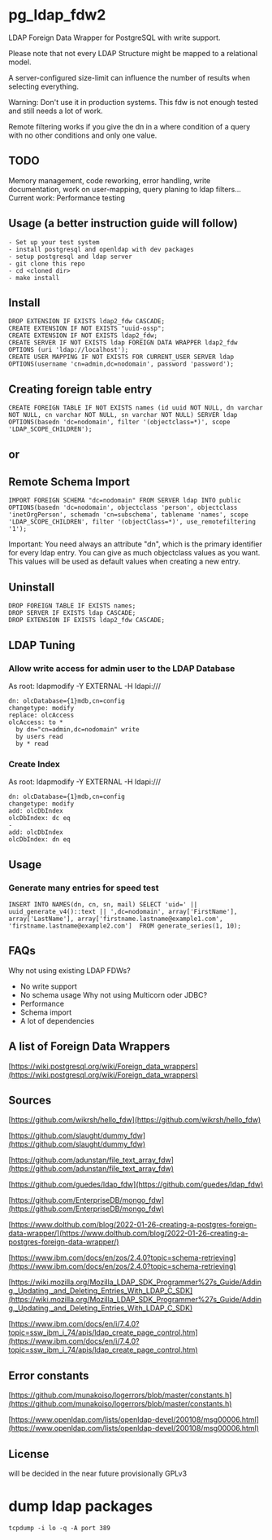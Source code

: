 # pg_ldap_fdw2
LDAP Foreign Data Wrapper for PostgreSQL with write support.

Please note that not every LDAP Structure might be mapped to a relational model.

A server-configured size-limit can influence the number of results when selecting everything.

Warning: Don't use it in production systems. This fdw is not enough tested and still needs a lot of work.

Remote filtering works if you give the dn in a where condition of a query with no other conditions and only one value.

## TODO
Memory management, code reworking, error handling, write documentation, work on user-mapping, query planing to ldap filters...
Current work: Performance testing

## Usage (a better instruction guide will follow)
    - Set up your test system
    - install postgresql and openldap with dev packages
    - setup postgresql and ldap server
    - git clone this repo
    - cd <cloned dir>
    - make install

## Install
    DROP EXTENSION IF EXISTS ldap2_fdw CASCADE;
    CREATE EXTENSION IF NOT EXISTS "uuid-ossp";
    CREATE EXTENSION IF NOT EXISTS ldap2_fdw;
    CREATE SERVER IF NOT EXISTS ldap FOREIGN DATA WRAPPER ldap2_fdw OPTIONS (uri 'ldap://localhost');
    CREATE USER MAPPING IF NOT EXISTS FOR CURRENT_USER SERVER ldap OPTIONS(username 'cn=admin,dc=nodomain', password 'password');
## Creating foreign table entry
    CREATE FOREIGN TABLE IF NOT EXISTS names (id uuid NOT NULL, dn varchar NOT NULL, cn varchar NOT NULL, sn varchar NOT NULL) SERVER ldap OPTIONS(basedn 'dc=nodomain', filter '(objectclass=*)', scope 'LDAP_SCOPE_CHILDREN');
## or
## Remote Schema Import
    IMPORT FOREIGN SCHEMA "dc=nodomain" FROM SERVER ldap INTO public OPTIONS(basedn 'dc=nodomain', objectclass 'person', objectclass 'inetOrgPerson', schemadn 'cn=subschema', tablename 'names', scope 'LDAP_SCOPE_CHILDREN', filter '(objectClass=*)', use_remotefiltering '1');
Important: You need always an attribute "dn", which is the primary identifier for every ldap entry.
You can give as much objectclass values as you want. This values will be used as default values when creating a new entry.

## Uninstall
    DROP FOREIGN TABLE IF EXISTS names;
    DROP SERVER IF EXISTS ldap CASCADE;
    DROP EXTENSION IF EXISTS ldap2_fdw CASCADE;
    
## LDAP Tuning
### Allow write access for admin user to the LDAP Database
As root:
    ldapmodify -Y EXTERNAL -H ldapi:///
    
    dn: olcDatabase={1}mdb,cn=config
    changetype: modify
    replace: olcAccess
    olcAccess: to *
      by dn="cn=admin,dc=nodomain" write
      by users read
      by * read

### Create Index
As root:
    ldapmodify -Y EXTERNAL -H ldapi:///
    
    dn: olcDatabase={1}mdb,cn=config
    changetype: modify
    add: olcDbIndex
    olcDbIndex: dc eq
    -
    add: olcDbIndex
    olcDbIndex: dn eq


## Usage
### Generate many entries for speed test
    INSERT INTO NAMES(dn, cn, sn, mail) SELECT 'uid=' || uuid_generate_v4()::text || ',dc=nodomain', array['FirstName'], array['LastName'], array['firstname.lastname@example1.com', 'firstname.lastname@example2.com']  FROM generate_series(1, 10);
    
## FAQs
Why not using existing LDAP FDWs?
- No write support
- No schema usage
Why not using Multicorn oder JDBC?
- Performance
- Schema import
- A lot of dependencies

## A list of Foreign Data Wrappers
[https://wiki.postgresql.org/wiki/Foreign_data_wrappers](https://wiki.postgresql.org/wiki/Foreign_data_wrappers)

## Sources
[https://github.com/wikrsh/hello_fdw](https://github.com/wikrsh/hello_fdw)

[https://github.com/slaught/dummy_fdw](https://github.com/slaught/dummy_fdw)

[https://github.com/adunstan/file_text_array_fdw](https://github.com/adunstan/file_text_array_fdw)

[https://github.com/guedes/ldap_fdw](https://github.com/guedes/ldap_fdw)

[https://github.com/EnterpriseDB/mongo_fdw](https://github.com/EnterpriseDB/mongo_fdw)

[https://www.dolthub.com/blog/2022-01-26-creating-a-postgres-foreign-data-wrapper/](https://www.dolthub.com/blog/2022-01-26-creating-a-postgres-foreign-data-wrapper/)

[https://www.ibm.com/docs/en/zos/2.4.0?topic=schema-retrieving](https://www.ibm.com/docs/en/zos/2.4.0?topic=schema-retrieving)

[https://wiki.mozilla.org/Mozilla_LDAP_SDK_Programmer%27s_Guide/Adding,_Updating,_and_Deleting_Entries_With_LDAP_C_SDK](https://wiki.mozilla.org/Mozilla_LDAP_SDK_Programmer%27s_Guide/Adding,_Updating,_and_Deleting_Entries_With_LDAP_C_SDK)

[https://www.ibm.com/docs/en/i/7.4.0?topic=ssw_ibm_i_74/apis/ldap_create_page_control.htm](https://www.ibm.com/docs/en/i/7.4.0?topic=ssw_ibm_i_74/apis/ldap_create_page_control.htm)

## Error constants
[https://github.com/munakoiso/logerrors/blob/master/constants.h](https://github.com/munakoiso/logerrors/blob/master/constants.h)

[https://www.openldap.com/lists/openldap-devel/200108/msg00006.html](https://www.openldap.com/lists/openldap-devel/200108/msg00006.html)

## License
will be decided in the near future
provisionally GPLv3

# dump ldap packages
    tcpdump -i lo -q -A port 389

